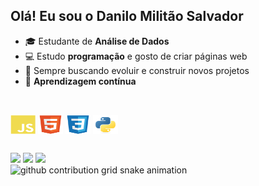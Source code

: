 ## Olá! Eu sou o Danilo Militão Salvador

- 🎓 Estudante de **Análise de Dados**
- 💻 Estudo **programação** e gosto de criar páginas web
- 🚀 Sempre buscando evoluir e construir novos projetos
- 🧠 **Aprendizagem contínua**

##
<div style="display: inline_block"><br>
  <img align="center" alt="Rafa-Js" height="30" width="40" src="https://raw.githubusercontent.com/devicons/devicon/master/icons/javascript/javascript-plain.svg">
  <img align="center" alt="Rafa-HTML" height="30" width="40" src="https://raw.githubusercontent.com/devicons/devicon/master/icons/html5/html5-original.svg">
  <img align="center" alt="Rafa-CSS" height="30" width="40" src="https://raw.githubusercontent.com/devicons/devicon/master/icons/css3/css3-original.svg">
  <img align="center" alt="Rafa-Python" height="30" width="40" src="https://raw.githubusercontent.com/devicons/devicon/master/icons/python/python-original.svg">
</div>

##
 
<div> 
  <a href="https://instagram.com/danilo.mlt" target="_blank"><img src="https://img.shields.io/badge/-Instagram-%23E4405F?style=for-the-badge&logo=instagram&logoColor=white" target="_blank"></a>
  <a href = "mailto:daniloms012@gmail.com"><img src="https://img.shields.io/badge/-Gmail-%23333?style=for-the-badge&logo=gmail&logoColor=white" target="_blank"></a>
  <a href="https://www.linkedin.com/in/danilo-militão-11ba2b337/" target="_blank"><img src="https://img.shields.io/badge/-LinkedIn-%230077B5?style=for-the-badge&logo=linkedin&logoColor=white" target="_blank"></a>   
</div>

<picture>
  <source media="(prefers-color-scheme: dark)" srcset="https://raw.githubusercontent.com/DaniloM-S/DaniloM-S/output/github-contribution-grid-snake-dark.svg">
    <source media="(prefers-color-scheme: light)" srcset="https://raw.githubusercontent.com/DaniloM-S/DaniloM-S/output/github-contribution-grid-snake.svg">
    <img alt="github contribution grid snake animation" src="https://raw.githubusercontent.com/DaniloM-S/output/github-contribution-grid-snake.svg">
</picture>
<br><br>
  
